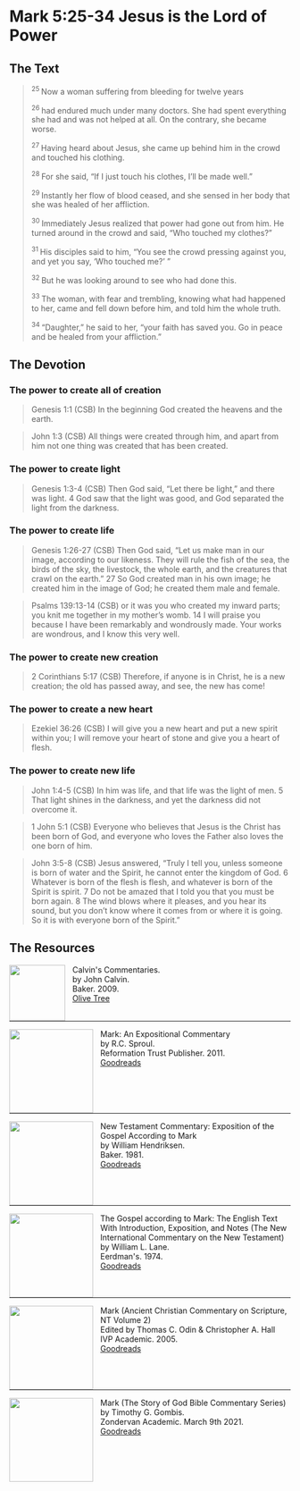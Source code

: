 # Mark 5:25-34	Jesus is the Lord of Power

## The Text

><sup> 25 </sup> Now a woman suffering from bleeding for twelve years 
>
><sup> 26 </sup> had endured much under many doctors. She had spent everything she had and was not helped at all. On the contrary, she became worse. 
>
><sup> 27 </sup> Having heard about Jesus, she came up behind him in the crowd and touched his clothing. 
>
><sup> 28 </sup> For she said, “If I just touch his clothes, I’ll be made well.” 
>
><sup> 29 </sup> Instantly her flow of blood ceased, and she sensed in her body that she was healed of her affliction. 
>
><sup> 30 </sup> Immediately Jesus realized that power had gone out from him. He turned around in the crowd and said, “Who touched my clothes?” 
>
><sup> 31 </sup> His disciples said to him, “You see the crowd pressing against you, and yet you say, ‘Who touched me?’ ” 
>
><sup> 32 </sup> But he was looking around to see who had done this. 
>
><sup> 33 </sup> The woman, with fear and trembling, knowing what had happened to her, came and fell down before him, and told him the whole truth. 
>
><sup> 34 </sup> “Daughter,” he said to her, “your faith has saved you. Go in peace and be healed from your affliction.” 

## The Devotion

### The power to create all of creation

>Genesis 1:1 (CSB) In the beginning God created the heavens and the earth.

>John 1:3 (CSB) All things were created through him, and apart from him not one thing was created that has been created.

### The power to create light

>Genesis 1:3-4 (CSB) Then God said, “Let there be light,” and there was light. 4 God saw that the light was good, and God separated the light from the darkness.

### The power to create life

>Genesis 1:26-27 (CSB) Then God said, “Let us make man in our image, according to our likeness. They will rule the fish of the sea, the birds of the sky, the livestock, the whole earth, and the creatures that crawl on the earth.”
27 So God created man
in his own image;
he created him in the image of God;
he created them male and female.

>Psalms 139:13-14 (CSB) or it was you who created my inward parts;
you knit me together in my mother’s womb.
14 I will praise you
because I have been remarkably and wondrously made.
Your works are wondrous,
and I know this very well.

### The power to create new creation

>2 Corinthians 5:17 (CSB) Therefore, if anyone is in Christ, he is a new creation; the old has passed away, and see, the new has come!

### The power to create a new heart

>Ezekiel 36:26 (CSB) I will give you a new heart and put a new spirit within you; I will remove your heart of stone and give you a heart of flesh.

### The power to create new life

>John 1:4-5 (CSB) In him was life, and that life was the light of men. 5 That light shines in the darkness, and yet the darkness did not overcome it.

>1 John 5:1 (CSB) Everyone who believes that Jesus is the Christ has been born of God, and everyone who loves the Father also loves the one born of him.

>John 3:5-8 (CSB) Jesus answered, “Truly I tell you, unless someone is born of water and the Spirit, he cannot enter the kingdom of God. 6 Whatever is born of the flesh is flesh, and whatever is born of the Spirit is spirit. 7 Do not be amazed that I told you that you must be born again. 8 The wind blows where it pleases, and you hear its sound, but you don’t know where it comes from or where it is going. So it is with everyone born of the Spirit.”

## The Resources

<p style="clear:both;">

<img src="/images/commentary-calvin-set.png" align="left" width="100" style="padding-right: 10px" />Calvin's Commentaries.  
by John Calvin.  
Baker. 2009.  
[Olive Tree](https://www.olivetree.com/store/product.php?productid=17517)

<p style="clear:both;">

---

<img src="/images/commentary-mark-sproul.jpg" align="left" width="150" style="padding-right: 10px" />Mark: An Expositional Commentary  
by R.C. Sproul.  
Reformation Trust Publisher. 2011.  
[Goodreads](https://www.goodreads.com/book/show/13329901-mark?ac=1&from_search=true&qid=AjPCOwNAXj&rank=1)

<p style="clear:both;">

---

<img src="/images/commentary-mark-hendriksen.jpg" align="left" width="150" style="padding-right: 10px" />New Testament Commentary: Exposition of the Gospel According to Mark  
by William Hendriksen.  
Baker. 1981.  
[Goodreads](https://www.goodreads.com/book/show/2365098.Mark)

<p style="clear:both;">

---

<img src="/images/commentary-mark-lane.jpg" align="left" width="150" style="padding-right: 10px" />The Gospel according to Mark: The English Text With Introduction, Exposition, and Notes (The New International Commentary on the New Testament)  
by William L. Lane.  
Eerdman's. 1974.  
[Goodreads](https://www.goodreads.com/book/show/978619.The_Gospel_of_Mark?from_search=true&from_srp=true&qid=UOUMUiJ7z4&rank=2)

<p style="clear:both;">

---

<img src="/images/commentary-mark-oden.jpg" align="left" width="150" style="padding-right: 10px" />Mark (Ancient Christian Commentary on Scripture, NT Volume 2)  
Edited by Thomas C. Odin & Christopher A. Hall  
IVP Academic. 2005.  
[Goodreads](https://www.goodreads.com/book/show/33015669-mark)

<p style="clear:both;">

---

<img src="/images/commentary-mark-gombis.jpg" align="left" width="150" style="padding-right: 10px" />Mark (The Story of God Bible Commentary Series)  
by Timothy G. Gombis.   
Zondervan Academic. March 9th 2021.  
[Goodreads](https://www.goodreads.com/book/show/54287613-mark)

<p style="clear:both;">
